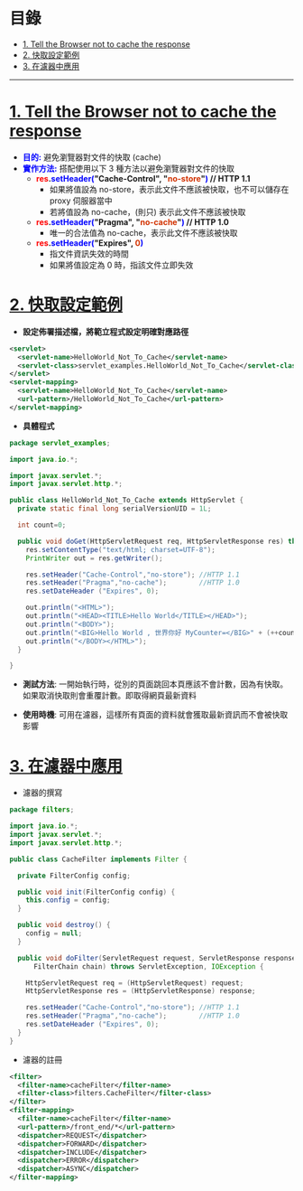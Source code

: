 <h1 id="top">目錄</h1>

- [1. Tell the Browser not to cache the response](#s1)
- [2. 快取設定範例](#s2)
- [3. 在濾器中應用](#s3)

---

# <a id='s1' class='md-title' href='#top'>1. Tell the Browser not to cache the response</a>

- **<span style='color:blue;'>目的:</span>** 避免瀏覽器對文件的快取 (cache)
- **<span style='color:blue;'>實作方法:</span>** 搭配使用以下 3 種方法以避免瀏覽器對文件的快取
  - **<span style='color:red;'>res</span>.<span style='color:blue;'>setHeader(</span>"Cache-Control", "<span style='color:#d23200;'>no-store</span>"<span style='color:blue;'>)</span> // HTTP 1.1**
    - 如果將值設為 no-store，表示此文件不應該被快取，也不可以儲存在 proxy 伺服器當中
    - 若將值設為 no-cache，(則只) 表示此文件不應該被快取
  - **<span style='color:red;'>res</span>.<span style='color:blue;'>setHeader(</span>"Pragma", "<span style='color:#d23200;'>no-cache</span>"<span style='color:blue;'>)</span> // HTTP 1.0**
    - 唯一的合法值為 no-cache，表示此文件不應該被快取
  - **<span style='color:red;'>res</span>.<span style='color:blue;'>setHeader(</span>"Expires", <span style='color:#d23200;'>0</span><span style='color:blue;'>)</span>**
    - 指文件資訊失效的時間
    - 如果將值設定為 0 時，指該文件立即失效

# <a id='s2' class='md-title' href='#top'>2. 快取設定範例</a>

- **設定佈署描述檔，將範立程式設定明確對應路徑**

```xml
<servlet>
  <servlet-name>HelloWorld_Not_To_Cache</servlet-name>
  <servlet-class>servlet_examples.HelloWorld_Not_To_Cache</servlet-class>
</servlet>
<servlet-mapping>
  <servlet-name>HelloWorld_Not_To_Cache</servlet-name>
  <url-pattern>/HelloWorld_Not_To_Cache</url-pattern>
</servlet-mapping>
```

- **具體程式**

```java
package servlet_examples;

import java.io.*;

import javax.servlet.*;
import javax.servlet.http.*;

public class HelloWorld_Not_To_Cache extends HttpServlet {
  private static final long serialVersionUID = 1L;

  int count=0;

  public void doGet(HttpServletRequest req, HttpServletResponse res) throws ServletException, IOException {
    res.setContentType("text/html; charset=UTF-8");
    PrintWriter out = res.getWriter();

    res.setHeader("Cache-Control","no-store"); //HTTP 1.1
    res.setHeader("Pragma","no-cache");        //HTTP 1.0
    res.setDateHeader ("Expires", 0);

    out.println("<HTML>");
    out.println("<HEAD><TITLE>Hello World</TITLE></HEAD>");
    out.println("<BODY>");
    out.println("<BIG>Hello World , 世界你好 MyCounter=</BIG>" + (++count));
    out.println("</BODY></HTML>");
  }

}
```

- **測試方法**: 一開始執行時，從別的頁面跳回本頁應該不會計數，因為有快取。如果取消快取則會重覆計數。即取得網頁最新資料

- **使用時機**: 可用在濾器，這樣所有頁面的資料就會獲取最新資訊而不會被快取影響

# <a id='s3' class='md-title' href='#top'>3. 在濾器中應用</a>

- 濾器的撰寫

```java
package filters;

import java.io.*;
import javax.servlet.*;
import javax.servlet.http.*;

public class CacheFilter implements Filter {

  private FilterConfig config;

  public void init(FilterConfig config) {
    this.config = config;
  }

  public void destroy() {
    config = null;
  }

  public void doFilter(ServletRequest request, ServletResponse response,
      FilterChain chain) throws ServletException, IOException {

    HttpServletRequest req = (HttpServletRequest) request;
    HttpServletResponse res = (HttpServletResponse) response;

    res.setHeader("Cache-Control","no-store"); //HTTP 1.1
    res.setHeader("Pragma","no-cache");        //HTTP 1.0
    res.setDateHeader ("Expires", 0);
  }
}
```

- 濾器的註冊

```xml
<filter>
  <filter-name>cacheFilter</filter-name>
  <filter-class>filters.CacheFilter</filter-class>
</filter>
<filter-mapping>
  <filter-name>cacheFilter</filter-name>
  <url-pattern>/front_end/*</url-pattern>
  <dispatcher>REQUEST</dispatcher>
  <dispatcher>FORWARD</dispatcher>
  <dispatcher>INCLUDE</dispatcher>
  <dispatcher>ERROR</dispatcher>
  <dispatcher>ASYNC</dispatcher>
</filter-mapping>
```
